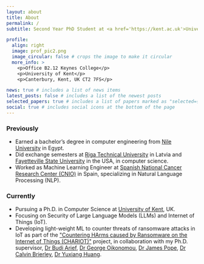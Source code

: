 ```yaml
---
layout: about
title: About
permalink: /
subtitle: Second Year PhD Student at <a href='https://kent.ac.uk'>University of Kent</a>, focusing on privacy and security of Large Language Models (LLMs).

profile:
  align: right
  image: prof_pic2.png
  image_circular: false # crops the image to make it circular
  more_info: >
    <p>Office B2.12 Keynes College</p>
    <p>University of Kent</p>
    <p>Canterbury, Kent, UK CT2 7FS</p>

news: true # includes a list of news items
latest_posts: false # includes a list of the newest posts
selected_papers: true # includes a list of papers marked as "selected={true}"
social: true # includes social icons at the bottom of the page
---
```


### Previously

- Earned a bachelor’s degree in computer engineering from [Nile University](https://nu.edu.eg) in Egypt.
- Did exchange semesters at [Riga Technical University](https://rtu.lv) in Latvia and [Fayetteville State University](https://www.uncfsu.edu/) in the USA, in computer science.
- Worked as Machine Learning Engineer at [Spanish National Cancer Research Center (CNIO)](https://cnio.es/en) in Spain, specializing in Natural Language Processing (NLP).

### Currently

- Pursuing a Ph.D. in Computer Science at [University of Kent](https://kent.ac.uk), UK.
- Focusing on Security of Large Language Models (LLMs) and Internet of Things (IoT).
- Developing light-weight ML to counter threats of ransomware attacks in IoT as part of the ["Countering HArms caused by Ransomware on the Internet of Things (CHARIOT)"](https://gow.epsrc.ukri.org/NGBOViewGrant.aspx?GrantRef=EP/X036707/1) project, in collaboration with my Ph.D. supervisor, [Dr Budi Arief](https://www.kent.ac.uk/computing/people/3056/arief-budi), [Dr George Oikonomou](https://www.bristol.ac.uk/people/person/George-Oikonomou-0fda9c54-8e62-4aa7-8ce3-7713345bd3bc/), [Dr James Pope](https://www.bristol.ac.uk/people/person/James-Pope-51230534-52e6-4a47-8ef8-3636de46f381/), [Dr Calvin Brierley](https://research.kent.ac.uk/cyber/person/calvin-brierley/), [Dr Yuxiang Huang](https://research-information.bris.ac.uk/en/persons/yuxiang-huang).
